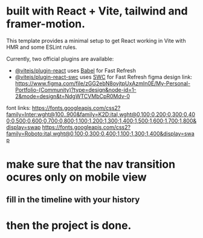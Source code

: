 #  built with React + Vite, tailwind and framer-motion. 

This template provides a minimal setup to get React working in Vite with HMR and some ESLint rules.

Currently, two official plugins are available:

- [@vitejs/plugin-react](https://github.com/vitejs/vite-plugin-react/blob/main/packages/plugin-react/README.md) uses [Babel](https://babeljs.io/) for Fast Refresh
- [@vitejs/plugin-react-swc](https://github.com/vitejs/vite-plugin-react-swc) uses [SWC](https://swc.rs/) for Fast Refresh
figma design link: https://www.figma.com/file/zGG2ebN8ovjtpUxAzmIn0E/My-Personal-Portfolio-(Community)?type=design&node-id=1-2&mode=design&t=NdgWTCVMbCpR0Mdv-0

font links: https://fonts.googleapis.com/css2?family=Inter:wght@100..900&family=K2D:ital,wght@0,100;0,200;0,300;0,400;0,500;0,600;0,700;0,800;1,100;1,200;1,300;1,400;1,500;1,600;1,700;1,800&display=swap
https://fonts.googleapis.com/css2?family=Roboto:ital,wght@0,100;0,300;0,400;1,100;1,300;1,400&display=swap

# make sure that the nav transition ocures only on mobile view 
## fill in the timeline with your history 
# then the project is done.